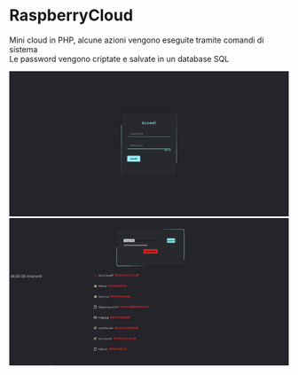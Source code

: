# RaspberryCloud
Mini cloud in PHP, alcune azioni vengono eseguite tramite comandi di sistema
<br>Le password vengono criptate e salvate in un database SQL</br>

<img src="https://github.com/IlGabbo/RaspberryCloud/blob/main/login.png">
<img src="https://github.com/IlGabbo/RaspberryCloud/blob/main/cloud.png">
